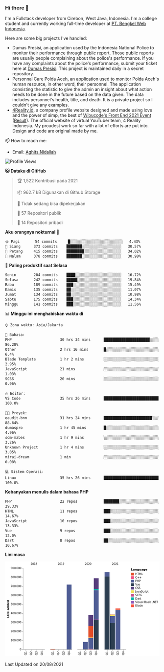 ### Hi there 👋
I'm a Fullstack developer from Cirebon, West Java, Indonesia. I'm a college student and currently working full-time developer at [PT. Bengkel Web Indonesia](https://github.com/PT-Bengkel-Web-Indonesia).

Here are some big projects I've handled:
- Dumas Presisi, an application used by the Indonesia National Police to monitor their performance through public report. Those public reports are usually people complaining about the police's performance. If you have any complaints about the police's performance, submit your ticket here at [Dumas Presisi](https://dumaspresisi.polri.go.id/dumaspro). This project is maintained daily in a secret repository.
- Personnal Care Polda Aceh, an application used to monitor Polda Aceh's human resource, in other word, their personnel. The application consisting the statistic to give the admin an insight about what action needs to be done in the future based on the data given. The data includes personnel's health, title, and death. It is a private project so I couldn't give any examples.
- [4Reality.id](https://4reality.id), a company profile website designed and made using love and the power of simp, the best of [Wibucode's Front End 2021 Event](https://github.com/wibucode02/submision-event-frontend-2021) ([Result](https://github.com/wibucode02/top-5-pemenang-event-front-end-wibucode-2021)). The official website of virtual YouTuber team, 4 Reality Indonesia. My proudest work so far with a lot of efforts are put into. Design and code are original made by me.

📫 How to reach me:
- Email: [Aghits Nidallah](mailto:yourlovelydev@gmail.com)

<!--START_SECTION:waka-->
![Profile Views](http://img.shields.io/badge/Profil%20dilihat-0-blue)

**🐱 Dataku di GitHub** 

> 🏆 1,522 Kontribusi pada 2021
 > 
> 📦 962.7 kB Digunakan di Github Storage 
 > 
> 🚫 Tidak sedang bisa dipekerjakan
 > 
> 📜 57 Repositori publik 
 > 
> 🔑 14 Repositori pribadi  
 > 
**Aku orangnya nokturnal 🦉** 

```text
🌞 Pagi       54 commits     █░░░░░░░░░░░░░░░░░░░░░░░░   4.43% 
🌆 Siang      373 commits    ███████░░░░░░░░░░░░░░░░░░   30.57% 
🌃 Petang     415 commits    ████████░░░░░░░░░░░░░░░░░   34.02% 
🌙 Malam      378 commits    ███████░░░░░░░░░░░░░░░░░░   30.98%

```
📅 **Paling produktif saat Selasa** 

```text
Senin        204 commits    ████░░░░░░░░░░░░░░░░░░░░░   16.72% 
Selasa       242 commits    █████░░░░░░░░░░░░░░░░░░░░   19.84% 
Rabu         189 commits    ███░░░░░░░░░░░░░░░░░░░░░░   15.49% 
Kamis        135 commits    ██░░░░░░░░░░░░░░░░░░░░░░░   11.07% 
Jumat        134 commits    ██░░░░░░░░░░░░░░░░░░░░░░░   10.98% 
Sabtu        175 commits    ███░░░░░░░░░░░░░░░░░░░░░░   14.34% 
Minggu       141 commits    ███░░░░░░░░░░░░░░░░░░░░░░   11.56%

```


📊 **Minggu ini menghabiskan waktu di** 

```text
⌚︎ Zona waktu: Asia/Jakarta

💬 Bahasa: 
PHP                      30 hrs 34 mins      █████████████████████░░░░   86.28% 
Other                    2 hrs 16 mins       █░░░░░░░░░░░░░░░░░░░░░░░░   6.4% 
Blade Template           1 hr 2 mins         ░░░░░░░░░░░░░░░░░░░░░░░░░   2.95% 
JavaScript               21 mins             ░░░░░░░░░░░░░░░░░░░░░░░░░   1.03% 
SCSS                     20 mins             ░░░░░░░░░░░░░░░░░░░░░░░░░   0.96%

🔥 Editor: 
VS Code                  35 hrs 26 mins      █████████████████████████   100.0%

🐱‍💻 Proyek: 
eaudit-bnn               31 hrs 24 mins      ██████████████████████░░░   88.64% 
dumaspro                 1 hr 45 mins        █░░░░░░░░░░░░░░░░░░░░░░░░   4.96% 
sdm-mabes                1 hr 9 mins         ░░░░░░░░░░░░░░░░░░░░░░░░░   3.26% 
Unknown Project          1 hr 4 mins         ░░░░░░░░░░░░░░░░░░░░░░░░░   3.05% 
mirai-dream              1 min               ░░░░░░░░░░░░░░░░░░░░░░░░░   0.08%

💻 Sistem Operasi: 
Linux                    35 hrs 26 mins      █████████████████████████   100.0%

```

**Kebanyakan menulis dalam bahasa PHP** 

```text
PHP                      22 repos            ███████░░░░░░░░░░░░░░░░░░   29.33% 
HTML                     11 repos            ███░░░░░░░░░░░░░░░░░░░░░░   14.67% 
JavaScript               10 repos            ███░░░░░░░░░░░░░░░░░░░░░░   13.33% 
Vue                      9 repos             ███░░░░░░░░░░░░░░░░░░░░░░   12.0% 
Dart                     8 repos             ██░░░░░░░░░░░░░░░░░░░░░░░   10.67%

```


**Lini masa**

![Chart not found](https://raw.githubusercontent.com/NikarashiHatsu/NikarashiHatsu/master/charts/bar_graph.png) 


 Last Updated on 20/08/2021
<!--END_SECTION:waka-->
